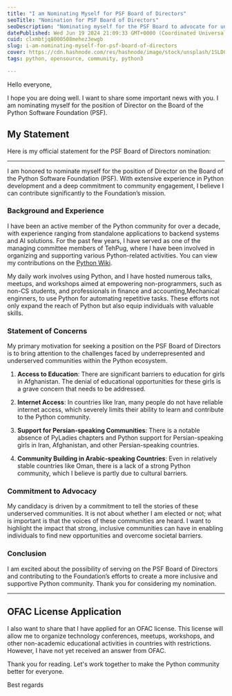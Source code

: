 ```yaml
---
title: "I am Nominating Myself for PSF Board of Directors"
seoTitle: "Nomination for PSF Board of Directors"
seoDescription: "Nominating myself for the PSF Board to advocate for underrepresented communities and enhance Python's global reach and inclusivity"
datePublished: Wed Jun 19 2024 21:09:33 GMT+0000 (Coordinated Universal Time)
cuid: clxmbtjq8000508mehez3ewgb
slug: i-am-nominating-myself-for-psf-board-of-directors
cover: https://cdn.hashnode.com/res/hashnode/image/stock/unsplash/1SLDCdUZAcM/upload/91a595cf33e927f9b2333e45cc49be05.jpeg
tags: python, opensource, community, python3

---
```


Hello everyone,

I hope you are doing well. I want to share some important news with you. I am nominating myself for the position of Director on the Board of the Python Software Foundation (PSF).

## My Statement

Here is my official statement for the PSF Board of Directors nomination:

---

I am honored to nominate myself for the position of Director on the Board of the Python Software Foundation (PSF). With extensive experience in Python development and a deep commitment to community engagement, I believe I can contribute significantly to the Foundation’s mission.

### Background and Experience

I have been an active member of the Python community for over a decade, with experience ranging from standalone applications to backend systems and AI solutions. For the past few years, I have served as one of the managing committee members of TehPug, where I have been involved in organizing and supporting various Python-related activities. You can view my contributions on the [Python Wiki](https://wiki.python.org/moin/AliTavallaie).

My daily work involves using Python, and I have hosted numerous talks, meetups, and workshops aimed at empowering non-programmers, such as non-CS students, and professionals in finance and accounting,Mechanical enginners, to use Python for automating repetitive tasks. These efforts not only expand the reach of Python but also equip individuals with valuable skills.

### Statement of Concerns

My primary motivation for seeking a position on the PSF Board of Directors is to bring attention to the challenges faced by underrepresented and underserved communities within the Python ecosystem.

1. **Access to Education**: There are significant barriers to education for girls in Afghanistan. The denial of educational opportunities for these girls is a grave concern that needs to be addressed.
    
2. **Internet Access**: In countries like Iran, many people do not have reliable internet access, which severely limits their ability to learn and contribute to the Python community.
    
3. **Support for Persian-speaking Communities**: There is a notable absence of PyLadies chapters and Python support for Persian-speaking girls in Iran, Afghanistan, and other Persian-speaking countries.
    
4. **Community Building in Arabic-speaking Countries**: Even in relatively stable countries like Oman, there is a lack of a strong Python community, which I believe is partly due to cultural barriers.
    

### Commitment to Advocacy

My candidacy is driven by a commitment to tell the stories of these underserved communities. It is not about whether I am elected or not; what is important is that the voices of these communities are heard. I want to highlight the impact that strong, inclusive communities can have in enabling individuals to find new opportunities and overcome societal barriers.

### Conclusion

I am excited about the possibility of serving on the PSF Board of Directors and contributing to the Foundation’s efforts to create a more inclusive and supportive Python community. Thank you for considering my nomination.

---

## OFAC License Application

I also want to share that I have applied for an OFAC license. This license will allow me to organize technology conferences, meetups, workshops, and other non-academic educational activities in countries with restrictions. However, I have not yet received an answer from OFAC.

Thank you for reading. Let's work together to make the Python community better for everyone.

Best regards